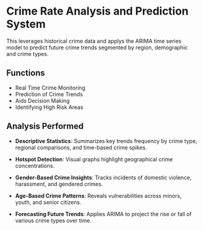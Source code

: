 # Crime Rate Analysis and Prediction System

This leverages historical crime data and applys the ARIMA time series model to predict future crime trends segmented by region, demographic and crime types.

 
## Functions
- Real Time Crime Monitoring
- Prediction of Crime Trends
- Aids Decision Making
- Identifying High Risk Areas


## Analysis Performed
- **Descriptive Statistics**: Summarizes key trends frequency by crime type, regional comparisons, and time-based crime spikes.

- **Hotspot Detection**: Visual graphs highlight geographical crime concentrations.

- **Gender-Based Crime Insights**: Tracks incidents of domestic violence, harassment, and gendered crimes.

- **Age-Based Crime Patterns**: Reveals vulnerabilities across minors, youth, and senior citizens.

- **Forecasting Future Trends**: Applies ARIMA to project the rise or fall of various crime types over time.


